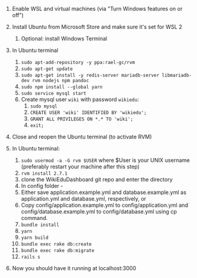1. Enable WSL and virtual machines (via "Turn Windows features on or off")
2. Install Ubuntu from Microsoft Store and make sure it's set for WSL 2
   1. Optional: install Windows Terminal

3. In Ubuntu terminal
   1. `sudo apt-add-repository -y ppa:rael-gc/rvm`
   2. `sudo apt-get update`
   3. `sudo apt-get install -y redis-server mariadb-server libmariadb-dev rvm nodejs npm pandoc`
   4. `sudo npm install --global yarn`
   5. `sudo service mysql start`
   6. Create mysql user `wiki` with password `wikiedu`:
      1. `sudo mysql`
      2. `CREATE USER 'wiki' IDENTIFIED BY 'wikiedu';`
      3. `GRANT ALL PRIVILEGES ON *.* TO 'wiki';`
      4. `exit;`
4. Close and reopen the Ubuntu terminal (to activate RVM)
5. In Ubuntu terminal:
   1. `sudo usermod -a -G rvm $USER` where $User is your UNIX username (preferably restart your machine after this step)
   2. `rvm install 2.7.1`
   3.  clone the WikiEduDashboard git repo and enter the directory
   4.  In config folder -
      1. Either save application.example.yml and database.example.yml as application.yml and database.yml, respectively, or 
      2. Copy config/application.example.yml to config/application.yml and config/database.example.yml to config/database.yml using cp command.
   5. `bundle install`
   6. `yarn`
   7. `yarn build`
   8. `bundle exec rake db:create`
   9. `bundle exec rake db:migrate`
   10. `rails s`

6. Now you should have it running at localhost:3000
